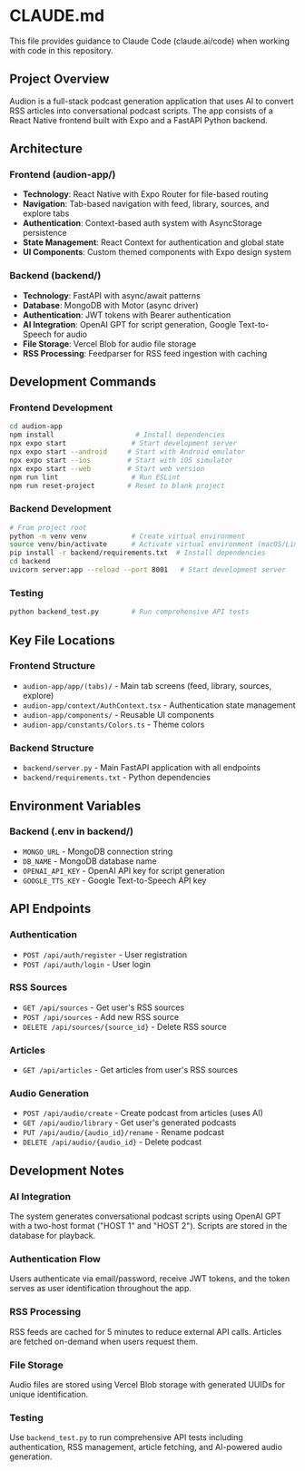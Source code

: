 # CLAUDE.md

This file provides guidance to Claude Code (claude.ai/code) when working with code in this repository.

## Project Overview

Audion is a full-stack podcast generation application that uses AI to convert RSS articles into conversational podcast scripts. The app consists of a React Native frontend built with Expo and a FastAPI Python backend.

## Architecture

### Frontend (audion-app/)
- **Technology**: React Native with Expo Router for file-based routing
- **Navigation**: Tab-based navigation with feed, library, sources, and explore tabs
- **Authentication**: Context-based auth system with AsyncStorage persistence
- **State Management**: React Context for authentication and global state
- **UI Components**: Custom themed components with Expo design system

### Backend (backend/)
- **Technology**: FastAPI with async/await patterns
- **Database**: MongoDB with Motor (async driver)
- **Authentication**: JWT tokens with Bearer authentication
- **AI Integration**: OpenAI GPT for script generation, Google Text-to-Speech for audio
- **File Storage**: Vercel Blob for audio file storage
- **RSS Processing**: Feedparser for RSS feed ingestion with caching

## Development Commands

### Frontend Development
```bash
cd audion-app
npm install                    # Install dependencies
npx expo start                # Start development server
npx expo start --android     # Start with Android emulator
npx expo start --ios         # Start with iOS simulator
npx expo start --web         # Start web version
npm run lint                  # Run ESLint
npm run reset-project        # Reset to blank project
```

### Backend Development
```bash
# From project root
python -m venv venv           # Create virtual environment
source venv/bin/activate      # Activate virtual environment (macOS/Linux)
pip install -r backend/requirements.txt  # Install dependencies
cd backend
uvicorn server:app --reload --port 8001   # Start development server
```

### Testing
```bash
python backend_test.py        # Run comprehensive API tests
```

## Key File Locations

### Frontend Structure
- `audion-app/app/(tabs)/` - Main tab screens (feed, library, sources, explore)
- `audion-app/context/AuthContext.tsx` - Authentication state management
- `audion-app/components/` - Reusable UI components
- `audion-app/constants/Colors.ts` - Theme colors

### Backend Structure
- `backend/server.py` - Main FastAPI application with all endpoints
- `backend/requirements.txt` - Python dependencies

## Environment Variables

### Backend (.env in backend/)
- `MONGO_URL` - MongoDB connection string
- `DB_NAME` - MongoDB database name
- `OPENAI_API_KEY` - OpenAI API key for script generation
- `GOOGLE_TTS_KEY` - Google Text-to-Speech API key

## API Endpoints

### Authentication
- `POST /api/auth/register` - User registration
- `POST /api/auth/login` - User login

### RSS Sources
- `GET /api/sources` - Get user's RSS sources
- `POST /api/sources` - Add new RSS source
- `DELETE /api/sources/{source_id}` - Delete RSS source

### Articles
- `GET /api/articles` - Get articles from user's RSS sources

### Audio Generation
- `POST /api/audio/create` - Create podcast from articles (uses AI)
- `GET /api/audio/library` - Get user's generated podcasts
- `PUT /api/audio/{audio_id}/rename` - Rename podcast
- `DELETE /api/audio/{audio_id}` - Delete podcast

## Development Notes

### AI Integration
The system generates conversational podcast scripts using OpenAI GPT with a two-host format ("HOST 1" and "HOST 2"). Scripts are stored in the database for playback.

### Authentication Flow
Users authenticate via email/password, receive JWT tokens, and the token serves as user identification throughout the app.

### RSS Processing
RSS feeds are cached for 5 minutes to reduce external API calls. Articles are fetched on-demand when users request them.

### File Storage
Audio files are stored using Vercel Blob storage with generated UUIDs for unique identification.

### Testing
Use `backend_test.py` to run comprehensive API tests including authentication, RSS management, article fetching, and AI-powered audio generation.